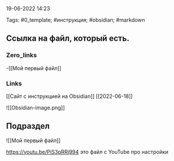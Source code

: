 19-06-2022         14:23

Tags: #0_template; #инструкция; #obsidian; #markdown 

## Ссылка на файл, который есть.

### Zero_links
-[[Мой первый файл]]

### Links
[[Сайт с инструкцией на Obsidian]]
[[2022-06-18]]


![[Obsidian-image.png]]


## Подраздел
![[Мой первый файл]]




https://youtu.be/PiS3pRRj994    это файл с YouTube про настройки







